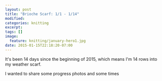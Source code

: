 ```yaml
---
layout: post
title: "Brioche Scarf: 1/1 - 1/14"
modified:
categories: knitting
excerpt:
tags: []
image:
  feature: knitting/january-hero1.jpg
date: 2015-01-15T22:18:20-07:00
---
```


It's been 14 days since the beginning of 2015, which means I'm 14 rows into my weather scarf.

I wanted to share some progress photos and some times 
